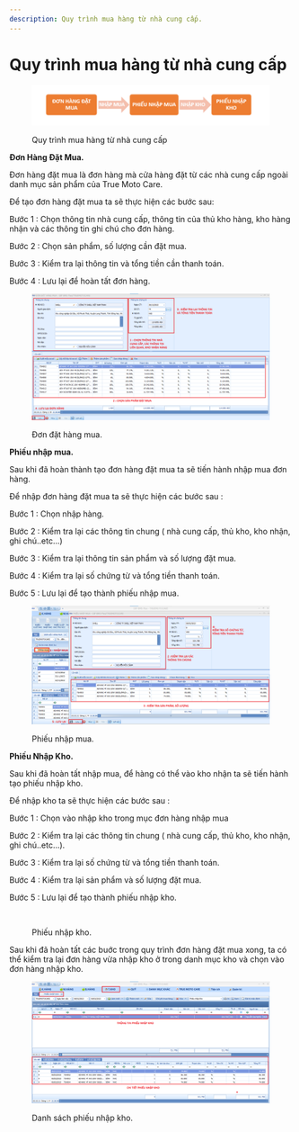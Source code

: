 ```yaml
---
description: Quy trình mua hàng từ nhà cung cấp.
---
```


# Quy trình mua hàng từ nhà cung cấp

<figure><img src="../.gitbook/assets/quytrinhmua.png" alt=""><figcaption><p>Quy trình mua hàng từ nhà cung cấp</p></figcaption></figure>

**Đơn Hàng Đặt Mua.**

Đơn hàng đặt mua là đơn hàng mà cửa hàng đặt từ các nhà cung cấp ngoài danh mục sản phẩm của True Moto Care.

Để tạo đơn hàng đặt mua ta sẽ thực hiện các bước sau:

Bước 1 : Chọn thông tin nhà cung cấp, thông tin của thủ kho hàng, kho hàng nhận và các thông tin ghi chú cho đơn hàng.

Bước 2 : Chọn sản phẩm, số lượng cần đặt mua.

Bước 3 : Kiểm tra lại thông tin và tổng tiền cần thanh toán.

Bước 4 : Lưu lại để hoàn tất đơn hàng.

<figure><img src="../.gitbook/assets/DONHANGDATMUA (1).png" alt=""><figcaption><p>Đơn đặt hàng mua.</p></figcaption></figure>

**Phiếu nhập mua.**

Sau khi đã hoàn thành tạo đơn hàng đặt mua ta sẽ tiến hành nhập mua đơn hàng.

Để nhập đơn hàng đặt mua ta sẽ thực hiện các bước sau :

Bước 1 : Chọn nhập hàng.

Bước 2 : Kiểm tra lại các thông tin chung ( nhà cung cấp, thủ kho, kho nhận, ghi chú..etc…)

Bước 3 : Kiểm tra lại thông tin sản phẩm và số lượng đặt mua.

Bước 4 : Kiểm tra lại số chứng từ và tổng tiền thanh toán.

Bước 5 : Lưu lại để tạo thành phiếu nhập mua.

<figure><img src="../.gitbook/assets/phieunhapmua (1).png" alt=""><figcaption><p>Phiếu nhập mua.</p></figcaption></figure>

**Phiếu Nhập Kho.**

Sau khi đã hoàn tất nhập mua, để hàng có thể vào kho nhận ta sẽ tiến hành tạo phiếu nhập kho.

Để nhập kho ta sẽ thực hiện các bước sau :

Bước 1 : Chọn vào nhập kho trong mục đơn hàng nhập mua

Bước 2 : Kiểm tra lại các thông tin chung ( nhà cung cấp, thủ kho, kho nhận, ghi chú..etc…).

Bước 3 : Kiểm tra lại số chứng từ và tổng tiền thanh toán.

Bước 4 : Kiểm tra lại sản phẩm và số lượng đặt mua.

Bước 5 : Lưu lại để tạo thành phiếu nhập kho.

<figure><img src="../.gitbook/assets/NHẬP KHO.png" alt=""><figcaption><p>Phiếu nhập kho.</p></figcaption></figure>

Sau khi đã hoàn tất các buớc trong quy trình đơn hàng đặt mua xong, ta có thể kiểm tra lại đơn hàng vừa nhập kho ở trong danh mục kho và chọn vào đơn hàng nhập kho.

<figure><img src="../.gitbook/assets/PHIEU NHAP KHO (1).png" alt=""><figcaption><p>Danh sách phiếu nhập kho.</p></figcaption></figure>
